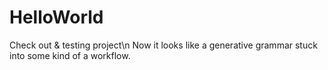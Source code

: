 HelloWorld
==========

Check out &amp; testing project\n
Now it looks like a generative grammar stuck into some kind of a workflow.
